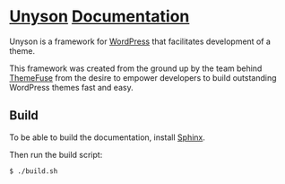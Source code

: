 # [Unyson](http://unyson.themefuse.com/) [Documentation](http://unyson-docs.themefuse.com/)

Unyson is a framework for [WordPress](http://wordpress.org/) that facilitates development of a theme.

This framework was created from the ground up by the team behind [ThemeFuse](http://themefuse.com/)
from the desire to empower developers to build outstanding WordPress themes fast and easy.

## Build
  
To be able to build the documentation, install [Sphinx](http://sphinx-doc.org/install.html).

Then run the build script:

```
$ ./build.sh
```
